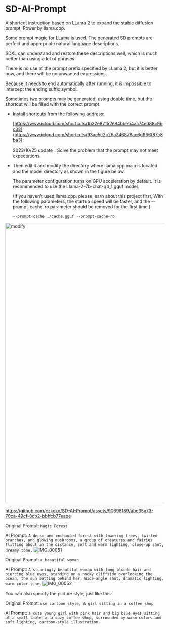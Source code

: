 # SD-AI-Prompt
A shortcut instruction based on LLama 2 to expand the stable diffusion prompt, Power by llama.cpp.


  Some prompt magic for LLama is used. The generated SD prompts are perfect and appropriate natural language descriptions.
  
  SDXL can understand and restore these descriptions well, which is much better than using a lot of phrases.
  
  There is no use of the prompt prefix specified by LLama 2, but it is better now, and there will be no unwanted expressions.
  
  Because it needs to end automatically after running, it is impossible to intercept the ending suffix symbol. 
  
  Sometimes two prompts may be generated, using double time, but the shortcut will be filled with the correct prompt.
  

- Install shortcuts from the following address:
  
  [https://www.icloud.com/shortcuts/1b32e87152e84bbeb4aa74ed88c9bc38](https://www.icloud.com/shortcuts/93ae5c2c26a246878ae6d666f87c8ba3)
  
  2023/10/25 update：Solve the problem that the prompt may not meet expectations.

- Then edit it and modify the directory where llama.cpp main is located and the model directory as shown in the figure below.

  The parameter configuration turns on GPU acceleration by default. It is recommended to use the Llama-2-7b-chat-q4_1.gguf model.

  (If you haven't used llama.cpp, please learn about this project first, With the following parameters, the startup speed will be faster, and the --prompt-cache-ro parameter should be removed for the first time.)
  
  `--prompt-cache ./cache.gguf --prompt-cache-ro`

<img width="887" alt="modify" src="https://github.com/czkoko/SD-AI-Prompt/assets/90698189/620e4252-6503-4148-8653-a11f5491b410">




https://github.com/czkoko/SD-AI-Prompt/assets/90698189/abe35a73-70ca-49cf-8cb2-bbffcb77eabe


Original Prompt: `Magic Forest`

AI Prompt: `A dense and enchanted forest with towering trees, twisted branches, and glowing mushrooms, a group of creatures and fairies flitting about in the distance, soft and warm lighting, close-up shot, dreamy tone.`
![IMG_00051](https://github.com/czkoko/SD-AI-Prompt/assets/90698189/4fad3900-da8b-4e3b-ad1b-2b6182b7cf15)



Original Prompt: `a beautiful woman`

AI Prompt: `A stunningly beautiful woman with long blonde hair and piercing blue eyes, standing on a rocky cliffside overlooking the ocean, the sun setting behind her, Wide-angle shot, dramatic lighting, warm color tone.`
![IMG_00052](https://github.com/czkoko/SD-AI-Prompt/assets/90698189/9f84d4c4-a9fe-4686-ba55-492640080154)


You can also specify the picture style, just like this:

Original Prompt: `use cartoon style, A girl sitting in a coffee shop`

AI Prompt: `a cute young girl with pink hair and big blue eyes sitting at a small table in a cozy coffee shop, surrounded by warm colors and soft lighting, cartoon-style illustration.`

